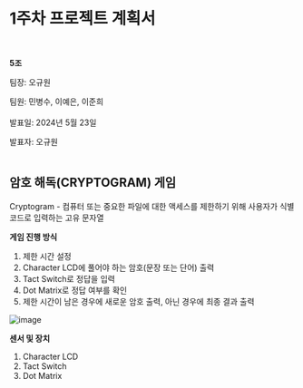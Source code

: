 # 1주차 프로젝트 계획서   
</br>

**5조**   

팀장: 오규원

팀원: 민병수, 이예은, 이준희   
</br>
발표일: 2024년 5월 23일

발표자: 오규원
</br>
</br>

## 암호 해독(CRYPTOGRAM) 게임

Cryptogram - 컴퓨터 또는 중요한 파일에 대한 액세스를 제한하기 위해 사용자가 식별 코드로 입력하는 고유 문자열

**게임 진행 방식**

1. 제한 시간 설정 
2. Character LCD에 풀어야 하는 암호(문장 또는 단어) 출력
3. Tact Switch로 정답을 입력
4. Dot Matrix로 정답 여부를 확인
5. 제한 시간이 남은 경우에 새로운 암호 출력, 아닌 경우에 최종 결과 출력

![image](https://github.com/IoT-programing-team-5/IoT-Project/assets/130052274/6d2359a6-1103-4ae1-a4ee-75b98f7d9f68)

**센서 및 장치**

1. Character LCD
2. Tact Switch
3. Dot Matrix

